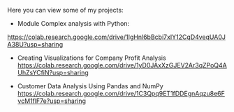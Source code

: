 Here you can view some of my projects:

- Module Complex analysis with Python:
  
https://colab.research.google.com/drive/1IgHnl6bBcbi7xIY12CqD4veqUA0JA38U?usp=sharing

- Creating Visualizations for Company Profit Analysis
https://colab.research.google.com/drive/1yD0JAxXzGJEV2Ar3qZPoQ4AUhZsYCfiN?usp=sharing

- Customer Data Analysis Using Pandas and NumPy
https://colab.research.google.com/drive/1C3Qpq9ET1fDDEgnAqzu8e6FvcM1flF7e?usp=sharing

